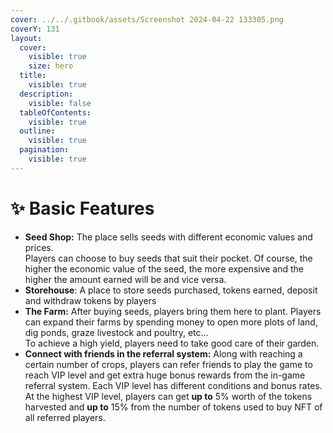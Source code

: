 ```yaml
---
cover: ../../.gitbook/assets/Screenshot 2024-04-22 133305.png
coverY: 131
layout:
  cover:
    visible: true
    size: hero
  title:
    visible: true
  description:
    visible: false
  tableOfContents:
    visible: true
  outline:
    visible: true
  pagination:
    visible: true
---
```


# ✨ Basic Features

* **Seed Shop:** The place sells seeds with different economic values and prices.\
  Players can choose to buy seeds that suit their pocket. Of course, the higher the economic value of the seed, the more expensive and the higher the amount earned will be and vice versa.
* **Storehouse**: A place to store seeds purchased, tokens earned, deposit and withdraw tokens by players
* **The Farm:** After buying seeds, players bring them here to plant. Players can expand their farms by spending money to open more plots of land, dig ponds, graze livestock and poultry, etc…\
  To achieve a high yield, players need to take good care of their garden.
* **Connect with friends in the referral system:** Along with reaching a certain number of crops, players can refer friends to play the game to reach VIP level and get extra huge bonus rewards from the in-game referral system. Each VIP level has different conditions and bonus rates. At the highest VIP level, players can get **up to** 5% worth of the tokens harvested and **up to** 15% from the number of tokens used to buy NFT of all referred players.
